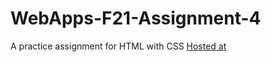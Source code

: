 # WebApps-F21-Assignment-4
A practice assignment for HTML with CSS
<a href = https://44-563-webapps-f21.github.io/webapps-f21-assignment-4-Keerthanaragut/ >Hosted at</a>

